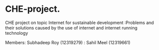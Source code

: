 # CHE-project.
CHE project on topic Internet for sustainable  development :Problems and their solutions caused by the use of internet and internet running technology


Members: Subhadeep Roy (12319279) : Sahil Meel (12319661)
